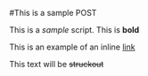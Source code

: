 #This is a sample POST

This is a *sample* script.  This is **bold** 

This is an example of an inline [link](http://clinicaltrials.gov)

This text will be ~~struckout~~